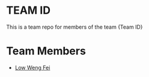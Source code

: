 # TEAM ID
This is a team repo for members of the team {Team ID}

# Team Members
* [Low Weng Fei](members/wengFei.md)
